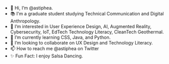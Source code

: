- 👋 Hi, I’m @astiphea. 
- 📚 I'm a graduate student studying Technical Communication and Digital Anthropology. 
- 👀 I’m interested in User Experience Design, AI, Augmented Reality, Cybersecurity, IoT, EdTech Technology Literacy, CleanTech Geothermal. 
- 🌱 I’m currently learning CSS, Java, and Python.
- 💞️ I’m looking to collaborate on UX Design and Technology Literacy.
- 📫 How to reach me @astiphea on Twitter
- ✨ Fun Fact: I enjoy Salsa Dancing.

<!---
astiphea/astiphea is a ✨ special ✨ repository because its `README.md` (this file) appears on your GitHub profile.
You can click the Preview link to take a look at your changes.
--->
